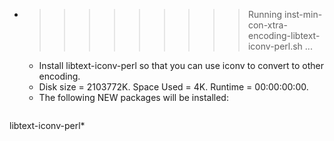 * >>>>>>>>> Running inst-min-con-xtra-encoding-libtext-iconv-perl.sh ...
  * Install libtext-iconv-perl so that you can use iconv to convert to other encoding.
  * Disk size = 2103772K. Space Used = 4K. Runtime = 00:00:00:00.
  * The following NEW packages will be installed:
  ```bash
libtext-iconv-perl*
  ```
